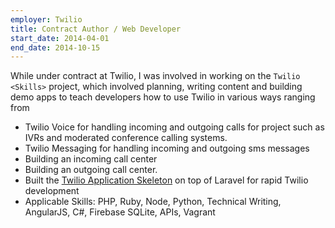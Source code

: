 ```yaml
---
employer: Twilio
title: Contract Author / Web Developer
start_date: 2014-04-01
end_date: 2014-10-15
---
```


While under contract at Twilio, I was involved in working on the `Twilio <Skills>` project, which involved planning, writing content and building demo apps to teach developers how to use Twilio in various ways ranging from

- Twilio Voice for handling incoming and outgoing calls for project such as IVRs and moderated conference calling systems.
- Twilio Messaging for handling incoming and outgoing sms messages
- Building an incoming call center
- Building an outgoing call center.
- Built the [Twilio Application Skeleton](https://github.com/freekrai/twilio-skeleton) on top of Laravel for rapid Twilio development
- Applicable Skills: PHP, Ruby, Node, Python, Technical Writing, AngularJS, C#, Firebase SQLite, APIs, Vagrant
